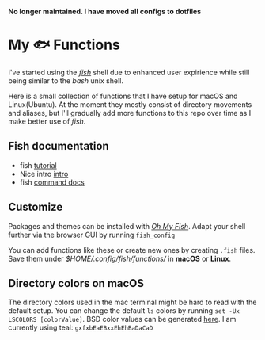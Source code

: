 **No longer maintained. I have moved all configs to dotfiles**

#  My 🐟 Functions

I've started using the [*fish*](https://fishshell.com/) shell due to enhanced user expirience while still being similar to the *bash* unix shell.

Here is a small collection of functions that I have setup for macOS and Linux(Ubuntu). At the moment they mostly consist of directory movements and aliases, but I'll gradually add more functions to this repo over time as I make better use of *fish*.

## Fish documentation

* fish [tutorial](https://fishshell.com/docs/current/tutorial.html)
* Nice intro [intro](https://github.com/jorgebucaran/fish-cookbook)
* fish [command docs](https://fishshell.com/docs/current/commands.html)

## Customize
Packages and themes can be installed with [*Oh My Fish*](https://github.com/oh-my-fish/oh-my-fish). Adapt your shell further via the browser GUI by running `fish_config`

You can add functions like these or create new ones by creating `.fish` files. Save them under _\$HOME/.config/fish/functions/_ in **macOS** or **Linux**.

## Directory colors on macOS
The directory colors used in the mac terminal might be hard to read with the default setup. You can change the default `ls` colors by running `set -Ux LSCOLORS [colorValue]`. BSD color values can be generated [here](https://geoff.greer.fm/lscolors/). I am currently using teal: `gxfxbEaEBxxEhEhBaDaCaD`
